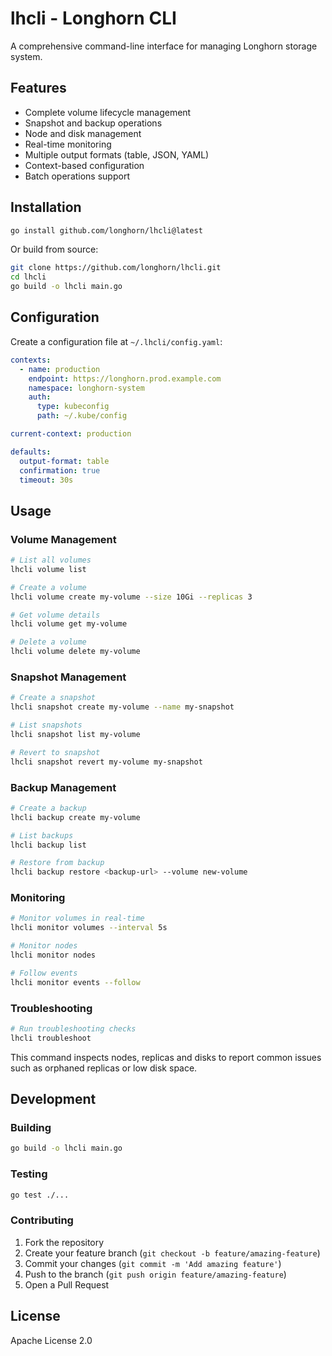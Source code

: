 # lhcli - Longhorn CLI

A comprehensive command-line interface for managing Longhorn storage system.

## Features

- Complete volume lifecycle management
- Snapshot and backup operations
- Node and disk management
- Real-time monitoring
- Multiple output formats (table, JSON, YAML)
- Context-based configuration
- Batch operations support

## Installation

```bash
go install github.com/longhorn/lhcli@latest
```

Or build from source:

```bash
git clone https://github.com/longhorn/lhcli.git
cd lhcli
go build -o lhcli main.go
```

## Configuration

Create a configuration file at `~/.lhcli/config.yaml`:

```yaml
contexts:
  - name: production
    endpoint: https://longhorn.prod.example.com
    namespace: longhorn-system
    auth:
      type: kubeconfig
      path: ~/.kube/config

current-context: production

defaults:
  output-format: table
  confirmation: true
  timeout: 30s
```

## Usage

### Volume Management

```bash
# List all volumes
lhcli volume list

# Create a volume
lhcli volume create my-volume --size 10Gi --replicas 3

# Get volume details
lhcli volume get my-volume

# Delete a volume
lhcli volume delete my-volume
```

### Snapshot Management

```bash
# Create a snapshot
lhcli snapshot create my-volume --name my-snapshot

# List snapshots
lhcli snapshot list my-volume

# Revert to snapshot
lhcli snapshot revert my-volume my-snapshot
```

### Backup Management

```bash
# Create a backup
lhcli backup create my-volume

# List backups
lhcli backup list

# Restore from backup
lhcli backup restore <backup-url> --volume new-volume
```

### Monitoring

```bash
# Monitor volumes in real-time
lhcli monitor volumes --interval 5s

# Monitor nodes
lhcli monitor nodes

# Follow events
lhcli monitor events --follow
```

### Troubleshooting

```bash
# Run troubleshooting checks
lhcli troubleshoot
```

This command inspects nodes, replicas and disks to report common issues such as orphaned replicas or low disk space.

## Development

### Building

```bash
go build -o lhcli main.go
```

### Testing

```bash
go test ./...
```

### Contributing

1. Fork the repository
2. Create your feature branch (`git checkout -b feature/amazing-feature`)
3. Commit your changes (`git commit -m 'Add amazing feature'`)
4. Push to the branch (`git push origin feature/amazing-feature`)
5. Open a Pull Request

## License

Apache License 2.0
